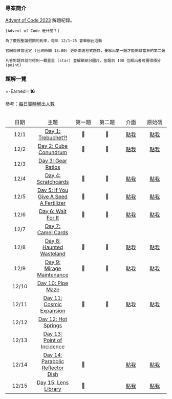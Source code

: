 ### 專案簡介

<a href="https://adventofcode.com/" target="_blank">Advent of Code 2023</a> 解題紀錄。

```
[Advent of Code 是什麼？]

為了慶祝聖誕假期的到來，每年 12/1~25 會舉辦此活動

官網每日會固定 (台灣時間 13:00) 更新兩道程式題目，要解出第一題才能開啟當日的第二題

凡答對題目就可得到一顆星星 (star) 並解鎖部分圖片，各題前 100 位解出者可獲得積分 (point)
```


### 題解一覽

⭐-Earned＝<b>16</b>

參考：<a href="https://adventofcode.com/2023/stats" target="blank">每日實時解出人數</a><br><br>

<table style="table-layout: fixed">
    <thead>
        <td align="center" width="100vmax">日期</td>
        <td align="center">主題</td>
        <td align="center" width="100vmax">第一題</td>
        <td align="center" width="100vmax">第二題</td>
        <td align="center" width="100vmax">介面</td>
        <td align="center" width="100vmax">原始碼</td>
    </thead>
    <tr>
        <td align="center">12/1</td>
				<td align="center"><a href="https://adventofcode.com/2023/day/1" target="_blank">Day 1: Trebuchet?!</a></td>
				<td align="center">💙</td>
				<td align="center">🐛</td>
        <td align="center"><a href="https://htmlpreview.github.io/?https://github.com/Lynn19950915/Advent_of_Code/blob/main/Day%2001.htm">點我</a></td>
        <td align="center"><a href="Day%2001.htm">點我</a></td>
    </tr>
		<tr>
        <td align="center">12/2</td>
				<td align="center"><a href="https://adventofcode.com/2023/day/2" target="_blank">Day 2: Cube Conundrum</a></td>
				<td align="center">💙</td>
				<td align="center">💛</td>
        <td align="center"><a href="https://htmlpreview.github.io/?https://github.com/Lynn19950915/Advent_of_Code/blob/main/Day%2002.htm">點我</a></td>
        <td align="center"><a href="Day%2002.htm">點我</td>
    </tr>
		<tr>
        <td align="center">12/3</td>
				<td align="center"><a href="https://adventofcode.com/2023/day/3" target="_blank">Day 3: Gear Ratios</a></td>
				<td align="center"></td>
				<td align="center"></td>
        <td align="center"></td>
        <td align="center"></td>
    </tr>
		<tr>
        <td align="center">12/4</td>
				<td align="center"><a href="https://adventofcode.com/2023/day/4" target="_blank">Day 4: Scratchcards</a></td>
				<td align="center">💙</td>
				<td align="center">💛</td>
        <td align="center"><a href="https://htmlpreview.github.io/?https://github.com/Lynn19950915/Advent_of_Code/blob/main/Day%2004.htm">點我</a></td>
        <td align="center"><a href="Day%2004.htm">點我</td>
    </tr>
		<tr>
        <td align="center">12/5</td>
				<td align="center"><a href="https://adventofcode.com/2023/day/5" target="_blank">Day 5: If You Give A Seed A Fertilizer</a></td>
				<td align="center">💙</td>
				<td align="center">🐛</td>
        <td align="center"><a href="https://htmlpreview.github.io/?https://github.com/Lynn19950915/Advent_of_Code/blob/main/Day%2005.htm">點我</a></td>
        <td align="center"><a href="Day%2005.htm">點我</td>
    </tr>
		<tr>
        <td align="center">12/6</td>
				<td align="center"><a href="https://adventofcode.com/2023/day/6" target="_blank">Day 6: Wait For It</a></td>
				<td align="center">💙</td>
				<td align="center">💛</td>
        <td align="center"><a href="https://htmlpreview.github.io/?https://github.com/Lynn19950915/Advent_of_Code/blob/main/Day%2006.htm">點我</a></td>
        <td align="center"><a href="Day%2006.htm">點我</td>
    </tr>
		<tr>
        <td align="center">12/7</td>
				<td align="center"><a href="https://adventofcode.com/2023/day/7" target="_blank">Day 7: Camel Cards</a></td>
				<td align="center"></td>
				<td align="center"></td>
        <td align="center"></td>
        <td align="center"></td>
    </tr>
		<tr>
        <td align="center">12/8</td>
				<td align="center"><a href="https://adventofcode.com/2023/day/8" target="_blank">Day 8: Haunted Wasteland</a></td>
				<td align="center">💙</td>
				<td align="center">💛</td>
        <td align="center"><a href="https://htmlpreview.github.io/?https://github.com/Lynn19950915/Advent_of_Code/blob/main/Day%2008.htm">點我</a></td>
        <td align="center"><a href="Day%2008.htm">點我</td>
    </tr>
		<tr>
        <td align="center">12/9</td>
				<td align="center"><a href="https://adventofcode.com/2023/day/9" target="_blank">Day 9: Mirage Maintenance</a></td>
				<td align="center">💙</td>
				<td align="center">💛</td>
        <td align="center"><a href="https://htmlpreview.github.io/?https://github.com/Lynn19950915/Advent_of_Code/blob/main/Day%2009.htm">點我</a></td>
        <td align="center"><a href="Day%2009.htm">點我</td>
    </tr>
		<tr>
        <td align="center">12/10</td>
				<td align="center"><a href="https://adventofcode.com/2023/day/10" target="_blank">Day 10: Pipe Maze</a></td>
				<td align="center"></td>
				<td align="center"></td>
        <td align="center"></td>
        <td align="center"></td>
    </tr>
		<tr>
        <td align="center">12/11</td>
				<td align="center"><a href="https://adventofcode.com/2023/day/11" target="_blank">Day 11: Cosmic Expansion</a></td>
				<td align="center">💙</td>
				<td align="center">💛</td>
        <td align="center"><a href="https://htmlpreview.github.io/?https://github.com/Lynn19950915/Advent_of_Code/blob/main/Day%2011.htm">點我</a></td>
        <td align="center"><a href="Day%2011.htm">點我</td>
    </tr>
		<tr>
        <td align="center">12/12</td>
				<td align="center"><a href="https://adventofcode.com/2023/day/12" target="_blank">Day 12: Hot Springs</a></td>
				<td align="center"></td>
				<td align="center"></td>
        <td align="center"></td>
        <td align="center"></td>
    </tr>
		<tr>
        <td align="center">12/13</td>
				<td align="center"><a href="https://adventofcode.com/2023/day/13" target="_blank">Day 13: Point of Incidence</a></td>
				<td align="center"></td>
				<td align="center"></td>
        <td align="center"></td>
        <td align="center"></td>
    </tr>
		<tr>
        <td align="center">12/14</td>
				<td align="center"><a href="https://adventofcode.com/2023/day/14" target="_blank">Day 14: Parabolic Reflector Dish</a></td>
				<td align="center">💙</td>
				<td align="center"></td>
        <td align="center"><a href="https://htmlpreview.github.io/?https://github.com/Lynn19950915/Advent_of_Code/blob/main/Day%2014.htm">點我</a></td>
        <td align="center"><a href="Day%2014.htm">點我</td>
    </tr>
		<tr>
        <td align="center">12/15</td>
				<td align="center"><a href="https://adventofcode.com/2023/day/15" target="_blank">Day 15: Lens Library</a></td>
				<td align="center">💙</td>
				<td align="center"></td>
        <td align="center"><a href="https://htmlpreview.github.io/?https://github.com/Lynn19950915/Advent_of_Code/blob/main/Day%2015.htm">點我</a></td>
        <td align="center"><a href="Day%2015.htm">點我</td>
    </tr>
</table>
